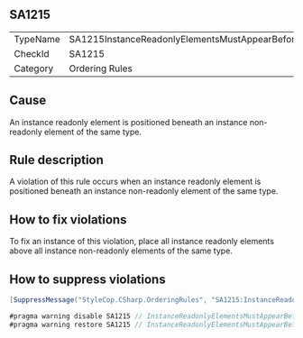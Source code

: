 ﻿## SA1215

<table>
<tr>
  <td>TypeName</td>
  <td>SA1215InstanceReadonlyElementsMustAppearBeforeInstanceNonReadonlyElements</td>
</tr>
<tr>
  <td>CheckId</td>
  <td>SA1215</td>
</tr>
<tr>
  <td>Category</td>
  <td>Ordering Rules</td>
</tr>
</table>

## Cause

An instance readonly element is positioned beneath an instance non-readonly element of the same type.

## Rule description

A violation of this rule occurs when an instance readonly element is positioned beneath an instance non-readonly element of the same type.

## How to fix violations

To fix an instance of this violation, place all instance readonly elements above all instance non-readonly elements of the same type.

## How to suppress violations

```csharp
[SuppressMessage("StyleCop.CSharp.OrderingRules", "SA1215:InstanceReadonlyElementsMustAppearBeforeInstanceNonReadonlyElements", Justification = "Reviewed.")]
```

```csharp
#pragma warning disable SA1215 // InstanceReadonlyElementsMustAppearBeforeInstanceNonReadonlyElements
#pragma warning restore SA1215 // InstanceReadonlyElementsMustAppearBeforeInstanceNonReadonlyElements
```
